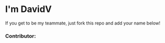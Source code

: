 # I'm DavidV

If you get to be my teammate, just fork this repo and add your name below!

### Contributor:

